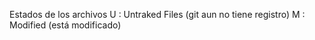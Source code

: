 Estados de los archivos
U : Untraked Files  (git aun no tiene registro)
M : Modified (está modificado)                                                                                       